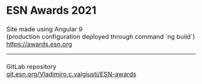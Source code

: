 # ESN Awards 2021
 <meta name="description"
      content="The ESN Awards are given for extraordinary achievements in ESN every year in 14 categories"
    />
<h3 style="font-weight:normal">Site made using Angular 9 <br>(production configuration deployed through command `ng build`)
<a id="myBtn" style="{color: #2e3192; background: white} :hover{background: purple}" href="https://awards.esn.org">https://awards.esn.org<a>
</h3>
 <hr>
<h3 style="font-weight:normal">GitLab repository<br>
<a id="myBtn" style="{color: #2e3192; background: white} :hover{background: purple}" href="https://git.esn.org/Vladimiro.c.valgiusti/esn-awards-update-final-version">git.esn.org/Vladimiro.c.valgiusti/ESN-awards<a>
</h3>
